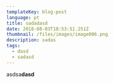 ```yaml
---
templateKey: blog-post
language: pt
title: sadadasd
date: 2018-08-03T18:53:51.251Z
thumbnail: /files/images/image006.png
description: sadas
tags:
  - dasd
  - sadasd
---
```

asdsa**dasd**
